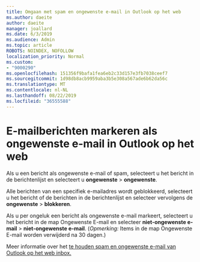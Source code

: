```yaml
---
title: Omgaan met spam en ongewenste e-mail in Outlook op het web
ms.author: daeite
author: daeite
manager: joallard
ms.date: 6/3/2019
ms.audience: Admin
ms.topic: article
ROBOTS: NOINDEX, NOFOLLOW
localization_priority: Normal
ms.custom:
- "9000290"
ms.openlocfilehash: 151356f9bafa1fea6eb2c33d157e3fb7038ceef7
ms.sourcegitcommit: 1d98db8acb9959aba3b5e308a567ade6b62da56c
ms.translationtype: MT
ms.contentlocale: nl-NL
ms.lasthandoff: 08/22/2019
ms.locfileid: "36555588"
---
```

# <a name="mark-email-messages-as-junk-in-outlook-on-the-web"></a>E-mailberichten markeren als ongewenste e-mail in Outlook op het web

Als u een bericht als ongewenste e-mail of spam, selecteert u het bericht in de berichtenlijst en selecteert u **ongewenste** > **ongewenste**.

Alle berichten van een specifiek e-mailadres wordt geblokkeerd, selecteert u het bericht of de berichten in de berichtenlijst en selecteer vervolgens de **ongewenste** > **blokkeren**.

Als u per ongeluk een bericht als ongewenste e-mail markeert, selecteert u het bericht in de map Ongewenste E-mail en selecteer **niet-ongewenste e-mail** > **niet-ongewenste e-mail**. (*Opmerking:* Items in de map Ongewenste E-mail worden verwijderd na 30 dagen.)

Meer informatie over het [te houden spam en ongewenste e-mail van Outlook op het web inbox.](https://support.office.com/article/db786e79-54e2-40cc-904f-d89d57b7f41d)